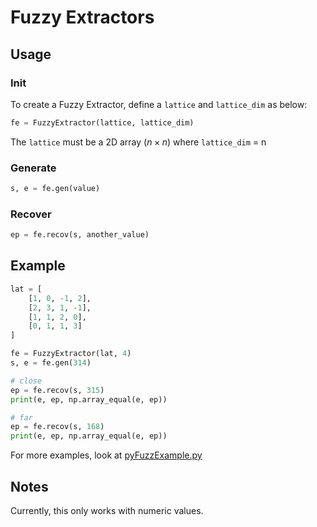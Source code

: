 # Fuzzy Extractors

## Usage

### Init

To create a Fuzzy Extractor, define a ```lattice``` and ```lattice_dim``` as below: 
```py
fe = FuzzyExtractor(lattice, lattice_dim)
```
The ```lattice``` must be a 2D array ($n \times n$) where ```lattice_dim``` = n

### Generate

```py
s, e = fe.gen(value)
```

### Recover

```py
ep = fe.recov(s, another_value)
```

## Example

```py
lat = [
    [1, 0, -1, 2],
    [2, 3, 1, -1],
    [1, 1, 2, 0], 
    [0, 1, 1, 3]
]

fe = FuzzyExtractor(lat, 4)
s, e = fe.gen(314)

# close
ep = fe.recov(s, 315)
print(e, ep, np.array_equal(e, ep))

# far
ep = fe.recov(s, 168)
print(e, ep, np.array_equal(e, ep))
```

For more examples, look at [pyFuzzExample.py](https://github.com/spaceybread/crispy-fiesta/blob/main/pyFuzzExample.py)

## Notes

Currently, this only works with numeric values. 